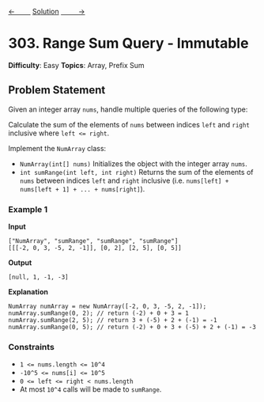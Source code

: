 [<-&nbsp;&nbsp;&nbsp;&nbsp;&nbsp;&nbsp;&nbsp;&nbsp;](../121.%20Best%20Time%20to%20Buy%20and%20Sell%20Stock/statement.md)
[Solution](../patterns/1.prefix_sum/303.%20Range%20Sum%20Query%20-%20Immutable/solution.js)
[&nbsp;&nbsp;&nbsp;&nbsp;&nbsp;&nbsp;&nbsp;&nbsp; ->](../patterns/1.prefix_sum/525.%20Contiguous%20Array/statement.md)

# 303. Range Sum Query - Immutable

**Difficulty**: Easy
**Topics**: Array, Prefix Sum

## Problem Statement

Given an integer array `nums`, handle multiple queries of the following type:

Calculate the sum of the elements of `nums` between indices `left` and `right` inclusive where `left <= right`.

Implement the `NumArray` class:

- `NumArray(int[] nums)` Initializes the object with the integer array `nums`.
- `int sumRange(int left, int right)` Returns the sum of the elements of `nums` between indices `left` and `right` inclusive (i.e. `nums[left] + nums[left + 1] + ... + nums[right]`).

### Example 1

**Input**

```
["NumArray", "sumRange", "sumRange", "sumRange"]
[[[-2, 0, 3, -5, 2, -1]], [0, 2], [2, 5], [0, 5]]
```

**Output**

```
[null, 1, -1, -3]
```

**Explanation**

```
NumArray numArray = new NumArray([-2, 0, 3, -5, 2, -1]);
numArray.sumRange(0, 2); // return (-2) + 0 + 3 = 1
numArray.sumRange(2, 5); // return 3 + (-5) + 2 + (-1) = -1
numArray.sumRange(0, 5); // return (-2) + 0 + 3 + (-5) + 2 + (-1) = -3
```

### Constraints

- `1 <= nums.length <= 10^4`
- `-10^5 <= nums[i] <= 10^5`
- `0 <= left <= right < nums.length`
- At most `10^4` calls will be made to `sumRange`.
